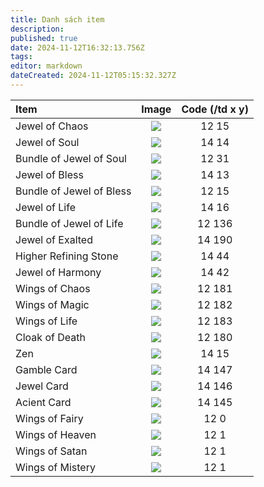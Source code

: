 ```yaml
---
title: Danh sách item
description: 
published: true
date: 2024-11-12T16:32:13.756Z
tags: 
editor: markdown
dateCreated: 2024-11-12T05:15:32.327Z
---
```



| Item | Image | Code (/td x y) |
|:-----|:------:|:--------------:|
| Jewel of Chaos | ![](https://mu0rs.com/item_images/12/15.gif) | 12 15 |
| Jewel of Soul | ![](https://mu0rs.com/item_images/14/14.gif) | 14 14 |
| Bundle of Jewel of Soul | ![](https://mu0rs.com/item_images/12/31.gif) | 12 31 |
| Jewel of Bless | ![](https://mu0rs.com/item_images/14/13.gif) | 14 13 |
| Bundle of Jewel of Bless | ![](https://mu0rs.com/item_images/12/30.gif) | 12 15 |
| Jewel of Life | ![](https://mu0rs.com/item_images/14/16.gif) | 14 16 |
| Bundle of Jewel of Life | ![](https://mu0rs.com/item_images/12/136.gif) | 12 136 |
| Jewel of Exalted | ![](https://mu0rs.com/item_images/14/190.gif) | 14 190 |
| Higher Refining Stone | ![](https://mu0rs.com/item_images/14/44.gif) | 14 44 |
| Jewel of Harmony | ![](https://mu0rs.com/item_images/14/42.gif) | 14 42 |
| Wings of Chaos | ![](https://mu0rs.com/item_images/12/181.gif) | 12 181 |
| Wings of Magic | ![](https://mu0rs.com/item_images/12/182.gif) | 12 182 |
| Wings of Life | ![](https://mu0rs.com/item_images/12/183.gif) | 12 183 |
| Cloak of Death | ![](https://mu0rs.com/item_images/12/180.gif) | 12 180 |
| Zen | ![](https://mu0rs.com/item_images/14/15.gif) | 14 15 |
| Gamble Card | ![](https://mu0rs.com/item_images/14/147.gif) | 14 147 |
| Jewel Card | ![](https://mu0rs.com/item_images/14/146.gif) | 14 146 |
| Acient Card | ![](https://mu0rs.com/item_images/14/145.gif) | 14 145 |
| Wings of Fairy | ![](https://mu0rs.com/item_images/12/0.gif) | 12 0 |
| Wings of Heaven | ![](https://mu0rs.com/item_images/12/1.gif) | 12 1 |
| Wings of Satan | ![](https://mu0rs.com/item_images/12/2.gif) | 12 1 |
| Wings of Mistery | ![](https://mu0rs.com/item_images/12/41.gif) | 12 1 |
